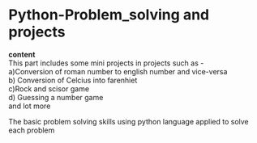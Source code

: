 # Python-Problem_solving and projects

**content**<br>
This part includes some mini projects in projects such as -<br>
a)Conversion of roman number to english number and vice-versa<br>
b) Conversion of Celcius into farenhiet<br>
c)Rock and scisor game<br>
d) Guessing a number game<br>
  and lot more
  
  
 The basic problem solving skills using python language applied to solve each problem<br>
